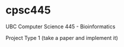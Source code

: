 cpsc445
=======

UBC Computer Science 445 - Bioinformatics

Project Type 1 (take a paper and implement it)
